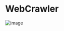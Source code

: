 # WebCrawler
![image](https://user-images.githubusercontent.com/62537043/127829247-97c066c8-7229-4684-89cc-7a7816ed5b41.png)
